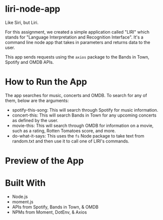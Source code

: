 # liri-node-app
Like Siri, but Liri. 

For this assignment, we created a simple application called "LIRI" which stands for "Language Interpretation and Recognition Interface". It's a command line node app that takes in parameters and returns data to the user. 

This app sends requests using the `axios` package to the Bands in Town, Spotify and OMDB APIs. 

# How to Run the App
The app searches for music, concerts and OMDB. To search for any of them, below are the arguments:

* spotify-this-song: This will search through Spotify for music information.
* concert-this: This will search Bands in Town for any upcoming concerts as defined by the user.
* movie-this: This will search through OMDB for information on a movie, such as a rating, Rotten Tomatoes score, and more.
* do-what-it-says: This uses the `fs` Node package to take text from random.txt and then use it to call one of LIRI's commands.

# Preview of the App

# Built With
* Node.js
* moment.js
* APIs from Spotify, Bands in Town, & OMDB
* NPMs from Moment, DotEnv, & Axios